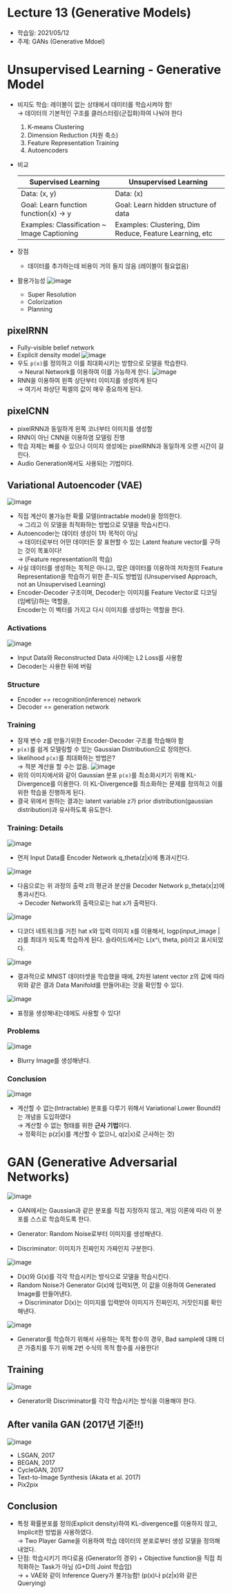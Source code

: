# Lecture 13 (Generative Models)
- 학습일: 2021/05/12
- 주제: GANs (Generative Mdoel)

# Unsupervised Learning - Generative Model
- 비지도 학습: 레이블이 없는 상태에서 데이터를 학습시켜야 함!  
→ 데이터의 기본적인 구조를 클러스터링(군집화)하여 나눠야 한다
    1. K-means Clustering
    2. Dimension Reduction (차원 축소)
    3. Feature Representation Training
    4. Autoencoders
- 비교

    | Supervised Learning                         | Unsupervised Learning                                   |
    |---------------------------------------------|---------------------------------------------------------|
    | Data: (x, y)                                | Data: (x)                                               |
    | Goal: Learn function function(x) -> y       | Goal: Learn hidden structure of data                    |
    | Examples: Classification ~ Image Captioning | Examples: Clustering, Dim Reduce, Feature Learning, etc |

- 장점
    - 데이터를 추가하는데 비용이 거의 들지 않음 (레이블이 필요없음)

- 활용가능성
![image](https://user-images.githubusercontent.com/5201073/119090971-4c458180-ba47-11eb-9d87-0da6fef8e2d4.png)
    - Super Resolution
    - Colorization
    - Planning

## pixelRNN
- Fully-visible belief network
- Explicit density model
![image](https://user-images.githubusercontent.com/5201073/119091065-76973f00-ba47-11eb-9ff5-abaf7ea2173c.png)
- 우도 `p(x)`를 정의하고 이를 최대화시키는 방향으로 모델을 학습한다.  
→ Neural Network를 이용하여 이를 가능하게 한다.
![image](https://user-images.githubusercontent.com/5201073/119091282-c70e9c80-ba47-11eb-8760-f5c168c7fb7d.png)
- RNN을 이용하여 왼쪽 상단부터 이미지를 생성하게 된다  
→ 여기서 좌상단 픽셀의 값이 매우 중요하게 된다.

## pixelCNN
- pixelRNN과 동일하게 왼쪽 코너부터 이미지를 생성함
- RNN이 아닌 CNN을 이용하염 모델링 진행
- 학습 자체는 빠를 수 있으나 이미지 생성에는 pixelRNN과 동일하게 오랜 시간이 걸린다.
- Audio Generation에서도 사용되는 기법이다.


## Variational Autoencoder (VAE)
![image](https://user-images.githubusercontent.com/5201073/119096162-31c2d680-ba4e-11eb-99b5-fb9a024acde3.png)
- 직접 계산이 불가능한 확률 모델(intractable model)을 정의한다.  
→ 그리고 이 모델을 최적화하는 방법으로 모델을 학습시킨다.
- Autoencoder는 데이터 생성이 1차 목적이 아님  
→ 데이터로부터 어떤 데이터든 잘 표현할 수 있는 Latent feature vector를 구하는 것이 목표이다!  
→ (Feature representation의 학습)
- 사실 데이터를 생성하는 목적은 아니고, 많은 데이터를 이용하여 저차원의 Feature Representation을 학습하기 위한 준-지도 방법임
(Unsupervised Approach, not an Unsupervised Learning)
- Encoder-Decoder 구조이며, Decoder는 이미지를 Feature Vector로 디코딩(임베딩)하는 역할을,  
Encoder는 이 벡터를 가지고 다시 이미지를 생성하는 역할을 한다.

### Activations
![image](https://user-images.githubusercontent.com/5201073/120129093-57926d00-c1fe-11eb-9860-7019bac69587.png)
- Input Data와 Reconstructed Data 사이에는 L2 Loss를 사용함
- Decoder는 사용한 뒤에 버림

### Structure
- Encoder == recognition(inference) network
- Decoder == generation network

### Training
- 잠재 변수 z를 만들기위한 Encoder-Decoder 구조를 학습해야 함
- `p(x)`를 쉽게 모델링할 수 있는 Gaussian Distribution으로 정의한다.
- likelihood `p(x)`를 최대화하는 방법은?  
→ 적분 계산을 할 수는 없음. 
![image](https://user-images.githubusercontent.com/5201073/120137556-90870d80-c20f-11eb-87e1-018a9e4454f2.png)
- 위의 이미지에서와 같이 Gaussian 분포 `p(x)`를 최소화시키기 위해 KL-Divergence를 이용한다. 이 KL-Divergence를 최소화하는 문제를 정의하고 이를 위한 학습을 진행하게 된다.
- 결국 위에서 원하는 결과는 latent variable z가 prior distribution(gaussian distribution)과 유사하도록 유도한다.

### Training: Details
![image](https://user-images.githubusercontent.com/5201073/120137740-e956a600-c20f-11eb-8842-ff914a92c2e0.png)
- 먼저 Input Data를 Encoder Network q_theta(z|x)에 통과시킨다.

![image](https://user-images.githubusercontent.com/5201073/120137777-02f7ed80-c210-11eb-9644-3b33dc6a0519.png)
- 다음으로는 위 과정의 출력 z의 평균과 분산을 Decoder Network p_theta(x|z)에 통과시킨다.  
→ Decoder Network의 출력으로는 hat x가 출력된다.

![image](https://user-images.githubusercontent.com/5201073/120137862-36d31300-c210-11eb-983e-4362ef6b43a4.png)
- 디코더 네트워크를 거친 hat x와 입력 이미지 x를 이용해서, logp(input_image | z)를 최대가 되도록 학습하게 된다. 슬라이드에서는 L(x^i, theta, pi)라고 표시되었다.

![image](https://user-images.githubusercontent.com/5201073/120138023-8d405180-c210-11eb-9219-31b9a3915b8b.png)
- 결과적으로 MNIST 데이터셋을 학습했을 때에, 2차원 latent vector z의 값에 따라 위와 같은 결과 Data Manifold를 만들어내는 것을 확인할 수 있다.

![image](https://user-images.githubusercontent.com/5201073/120138079-b365f180-c210-11eb-840c-bb750faff9ef.png)
- 표정을 생성해내는데에도 사용할 수 있다!

### Problems
![image](https://user-images.githubusercontent.com/5201073/120138138-dabcbe80-c210-11eb-9a7b-92d5c5b55c98.png)
- Blurry Image를 생성해낸다.

### Conclusion
![image](https://user-images.githubusercontent.com/5201073/120138168-ec9e6180-c210-11eb-9100-f195acd503eb.png)
- 계산할 수 없는(Intractable) 분포를 다루기 위해서 Variational Lower Bound라는 개념을 도입하였다  
→ 계산할 수 없는 형태를 위한 **근사 기법**이다.  
→ 정확히는 p(z|x)를 계산할 수 없으니, q(z|x)로 근사하는 것)

# GAN (Generative Adversarial Networks)
![image](https://user-images.githubusercontent.com/5201073/120138511-941b9400-c211-11eb-9091-e0e6d6c26194.png)
- GAN에서는 Gaussian과 같은 분포를 직접 지정하지 않고, 게임 이론에 따라 이 분포를 스스로 학습하도록 한다.

- Generator: Random Noise로부터 이미지를 생성해낸다.
- Discriminator: 이미지가 진짜인지 가짜인지 구분한다.

![image](https://user-images.githubusercontent.com/5201073/120139481-86670e00-c213-11eb-8a19-15485891ff6b.png)
- D(x)와 G(x)를 각각 학습시키는 방식으로 모델을 학습시킨다.
- Random Noise가 Generator G(x)에 입력되면, 이 값을 이용하여 Generated Image를 만들어낸다.  
→ Discriminator D(x)는 이미지를 입력받아 이미지가 진짜인지, 거짓인지를 확인해낸다.

![image](https://user-images.githubusercontent.com/5201073/120139481-86670e00-c213-11eb-8a19-15485891ff6b.png)
- Generator를 학습하기 위해서 사용하는 목적 함수의 경우, Bad sample에 대해 더 큰 가중치를 두기 위해 2번 수식의 목적 함수를 사용한다!

## Training
![image](https://user-images.githubusercontent.com/5201073/120140141-dc888100-c214-11eb-880e-dcfdcea1e54a.png)
- Generator와 Discriminator를 각각 학습시키는 방식을 이용해야 한다.

## After vanila GAN (2017년 기준!!)
![image](https://user-images.githubusercontent.com/5201073/120140275-28d3c100-c215-11eb-9900-555961837bd4.png)
- LSGAN, 2017
- BEGAN, 2017
- CycleGAN, 2017
- Text-to-Image Synthesis (Akata et al. 2017)
- Pix2pix

## Conclusion
- 특정 확률분포를 정의(Explicit density)하여 KL-divergence를 이용하지 않고, Implicit한 방법을 사용하였다.  
→ Two Player Game을 이용하여 학습 데이터의 분포로부터 생성 모델을 정의해내었다.
- 단점: 학습시키기 까다로움 (Generator의 경우) + Objective function을 직접 최적화하는 Task가 아님 (G+D의 Joint 학습임)  
→ + VAE와 같이 Inference Query가 불가능함! (p(x)나 p(z|x)와 같은 Querying)